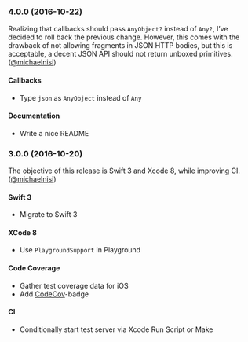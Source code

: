 ### 4.0.0 (2016-10-22)

Realizing that callbacks should pass `AnyObject?` instead of `Any?`, I’ve decided to roll back the previous change. However, this comes with the drawback of not allowing fragments in JSON HTTP bodies, but this is acceptable, a decent JSON API should not return unboxed primitives.
([@michaelnisi](https://github.com/michaelnisi))

#### Callbacks

- Type `json` as `AnyObject` instead of `Any`

#### Documentation

- Write a nice README

### 3.0.0 (2016-10-20)

The objective of this release is Swift 3 and Xcode 8, while improving CI.
([@michaelnisi](https://github.com/michaelnisi))

#### Swift 3

- Migrate to Swift 3

#### XCode 8

- Use `PlaygroundSupport` in Playground

#### Code Coverage

- Gather test coverage data for iOS
- Add [CodeCov](https://codecov.io/)-badge

#### CI

- Conditionally start test server via Xcode Run Script or Make
